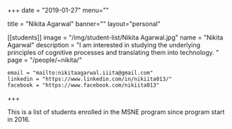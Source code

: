 
+++
date = "2019-01-27"
menu=""


title = "Nikita Agarwal"
banner=""
layout="personal"

[[students]]
    image = "/img/student-list/Nikita Agarwal.jpg"
    name = "Nikita Agarwal"
    description = "I am interested in studying the underlying principles of cognitive processes and translating them into technology. "
    page = "/people/~nikita/"

    email = "mailto:nikitaagarwal.iiita@gmail.com"
    linkedin = "https://www.linkedin.com/in/nikiita013/"
    facebook = "https://www.facebook.com/nikiita013"


+++

This is a list of students enrolled in the MSNE program since program start in 2016.

